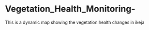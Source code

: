 # Vegetation_Health_Monitoring-
This is a dynamic map showing the vegetation health changes in ikeja
